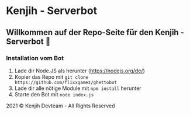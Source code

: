 # Kenjih - Serverbot

## Willkommen auf der Repo-Seite für den Kenjih - Serverbot 👋

### Installation vom Bot
1. Lade dir Node.JS als herunter (https://nodejs.org/de/)
2. Kopier das Repo mit `git clone https://github.com/flixxgamez/ghettobot`
3. Lade dir alle nötige Module mit `npm install` herunter
4. Starte den Bot mit `node index.js`

2021 © Kenjih Devteam - All Rights Reserved
